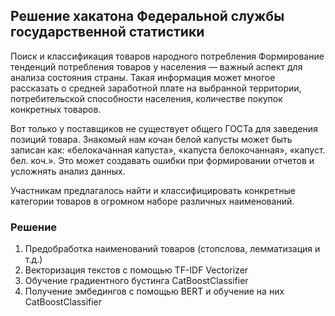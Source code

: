 ## Решение хакатона Федеральной службы государственной статистики

Поиск и классификация товаров народного потребления
Формирование тенденций потребления товаров у населения — важный аспект для анализа состояния страны. Такая информация может многое рассказать о средней заработной плате на выбранной территории, потребительской способности населения, количестве покупок конкретных товаров.

Вот только у поставщиков не существует общего ГОСТа для заведения позиций товара. Знакомый нам кочан белой капусты может быть записан как: «белокачанная капуста», «капуста белокочанная», «капуст. бел. коч.». Это может создавать ошибки при формировании отчетов и усложнять анализ данных.

Участникам предлагалось найти и классифицировать конкретные категории товаров в огромном наборе различных наименований.

### Решение

1) Предобработка наименований товаров (стопслова, лемматизация и т.д.)
2) Векторизация текстов с помощью TF-IDF Vectorizer
3) Обучение градиентного бустинга CatBoostClassifier
4) Получение эмбедингов с помощью BERT и обучение на них CatBoostClassifier
